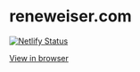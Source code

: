 # reneweiser.com

[![Netlify Status](https://api.netlify.com/api/v1/badges/96e33fe0-03d4-47ed-8131-ce0b7003ccc0/deploy-status)](https://app.netlify.com/sites/romantic-bartik-34bcdf/deploys)

[View in browser](https://romantic-bartik-34bcdf.netlify.app/)
